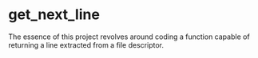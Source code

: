 # get_next_line
The essence of this project revolves around coding a function capable of returning a line extracted from a file descriptor.
